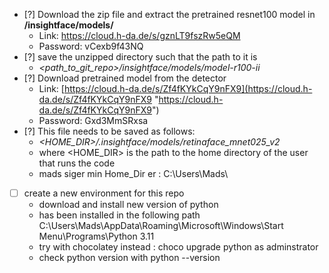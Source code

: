 - [?] Download the zip file and extract the pretrained resnet100 model in **/insightface/models/**
	* Link: https://cloud.h-da.de/s/gznLT9fszRw5eQM
	* Password: vCexb9f43NQ
- [?] save the unzipped directory such that the path to it is 
	- *<path\_to\_git\_repo>/insightface/models/model-r100-ii*
- [?] Download pretrained model from the detector 
	-  Link: [https://cloud.h-da.de/s/Zf4fKYkCqY9nFX9](https://cloud.h-da.de/s/Zf4fKYkCqY9nFX9 "https://cloud.h-da.de/s/Zf4fKYkCqY9nFX9")
	- Password: Gxd3MmSRxsa
- [?] This file needs to be saved as follows: 
	- *<HOME_DIR>/.insightface/models/retinaface_mnet025_v2* 
	- where <HOME_DIR> is the path to the home directory of the user that runs the code
	- mads siger min Home_Dir er : C:\\Users\\Mads\

- [ ] create a new environment for this repo 
	- download and install new version of python 
	- has been installed in the following path 
	  C:\Users\Mads\AppData\Roaming\Microsoft\Windows\Start Menu\Programs\Python 3.11
	- try with chocolatey instead : choco upgrade python as adminstrator 
	- check python version with python --version 
